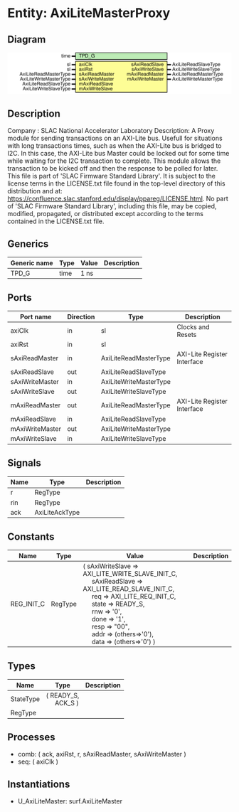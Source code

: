 # Entity: AxiLiteMasterProxy

## Diagram

![Diagram](AxiLiteMasterProxy.svg "Diagram")
## Description

Company    : SLAC National Accelerator Laboratory
Description: A Proxy module for sending transactions on an AXI-Lite bus.
Usefull for situations with long transactions times, such as when the
AXI-Lite bus is bridged to I2C. In this case, the AXI-Lite bus Master
could be locked out for some time while waiting for the I2C transaction to
complete. This module allows the transaction to be kicked off and then the
response to be polled for later.
This file is part of 'SLAC Firmware Standard Library'.
It is subject to the license terms in the LICENSE.txt file found in the
top-level directory of this distribution and at:
   https://confluence.slac.stanford.edu/display/ppareg/LICENSE.html.
No part of 'SLAC Firmware Standard Library', including this file,
may be copied, modified, propagated, or distributed except according to
the terms contained in the LICENSE.txt file.
## Generics

| Generic name | Type | Value | Description |
| ------------ | ---- | ----- | ----------- |
| TPD_G        | time | 1 ns  |             |
## Ports

| Port name       | Direction | Type                   | Description                 |
| --------------- | --------- | ---------------------- | --------------------------- |
| axiClk          | in        | sl                     | Clocks and Resets           |
| axiRst          | in        | sl                     |                             |
| sAxiReadMaster  | in        | AxiLiteReadMasterType  | AXI-Lite Register Interface |
| sAxiReadSlave   | out       | AxiLiteReadSlaveType   |                             |
| sAxiWriteMaster | in        | AxiLiteWriteMasterType |                             |
| sAxiWriteSlave  | out       | AxiLiteWriteSlaveType  |                             |
| mAxiReadMaster  | out       | AxiLiteReadMasterType  | AXI-Lite Register Interface |
| mAxiReadSlave   | in        | AxiLiteReadSlaveType   |                             |
| mAxiWriteMaster | out       | AxiLiteWriteMasterType |                             |
| mAxiWriteSlave  | in        | AxiLiteWriteSlaveType  |                             |
## Signals

| Name | Type           | Description |
| ---- | -------------- | ----------- |
| r    | RegType        |             |
| rin  | RegType        |             |
| ack  | AxiLiteAckType |             |
## Constants

| Name       | Type    | Value                                                                                                                                                                                                                                                                                                                                                                                                                                                                                                                                                                                                                                                                     | Description |
| ---------- | ------- | ------------------------------------------------------------------------------------------------------------------------------------------------------------------------------------------------------------------------------------------------------------------------------------------------------------------------------------------------------------------------------------------------------------------------------------------------------------------------------------------------------------------------------------------------------------------------------------------------------------------------------------------------------------------------- | ----------- |
| REG_INIT_C | RegType |  (       sAxiWriteSlave  => AXI_LITE_WRITE_SLAVE_INIT_C,<br><span style="padding-left:20px">       sAxiReadSlave   => AXI_LITE_READ_SLAVE_INIT_C,<br><span style="padding-left:20px">       req             => AXI_LITE_REQ_INIT_C,<br><span style="padding-left:20px">       state           => READY_S,<br><span style="padding-left:20px">       rnw             => '0',<br><span style="padding-left:20px">       done            => '1',<br><span style="padding-left:20px">       resp            => "00",<br><span style="padding-left:20px">       addr            => (others=>'0'),<br><span style="padding-left:20px">       data            => (others=>'0') ) |             |
## Types

| Name      | Type                                                    | Description |
| --------- | ------------------------------------------------------- | ----------- |
| StateType | ( READY_S,<br><span style="padding-left:20px"> ACK_S )  |             |
| RegType   |                                                         |             |
## Processes
- comb: ( ack, axiRst, r, sAxiReadMaster, sAxiWriteMaster )
- seq: ( axiClk )
## Instantiations

- U_AxiLiteMaster: surf.AxiLiteMaster
